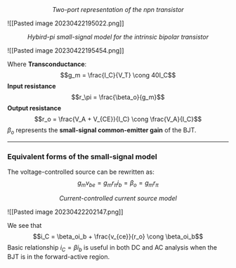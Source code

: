<center><em>Two-port representation of the npn transistor</em></center>

![[Pasted image 20230422195022.png]]

<center><em>Hybird-pi small-signal model for the intrinsic bipolar transistor</em></center>

![[Pasted image 20230422195454.png]]

Where
**Transconductance**:
$$g_m = \frac{I_C}{V_T} \cong 40I_C$$
**Input resistance**
$$r_\pi = \frac{\beta_o}{g_m}$$
**Output resistance**
$$r_o = \frac{V_A + V_{CE}}{I_C} \cong \frac{V_A}{I_C}$$
$\beta_o$ represents the **small-signal common-emitter gain** of the BJT.

---

### Equivalent forms of the small-signal model
The voltage-controlled source can be rewritten as:
$$g_mv_{be} = g_mr_\pi i_b = \beta_o = g_m r_\pi$$

<center><em>Current-controlled current source model</em></center>

![[Pasted image 20230422202147.png]]

We see that
$$i_C = \beta_oi_b + \frac{v_{ce}}{r_o} \cong \beta_oi_b$$
Basic relationship $i_C = \beta i_b$ is useful in both DC and AC analysis when the BJT is in the forward-active region.

